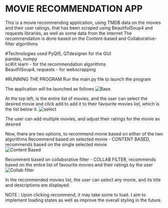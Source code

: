 # MOVIE RECOMMENDATION APP

This is a movie recommending application, using TMDB data on the movies and their user ratings, that has been scraped using BeautifulSoup4 and requests libraries, as well as some data from the internet
The recommendation is done based on the Content-based and Collaborative-filter algorithms

#Technologies used 
PyQt5, QTdesigner for the GUI <br/>
pandas, numpy <br/>
sciKit learn - for the recommendation algorithms <br/>
BeautfilSoup4, requests - for webscrapping <br/>



#RUNNING THE PROGRAM
Run the main.py file to launch the program

The application will be launched as follows
![Base](https://user-images.githubusercontent.com/75095822/183623915-a5c9caa5-95b5-422b-abb8-2433764da0fe.jpg)

At the top left, is the entire list of movies, and the user can select the desired movie and click add to add it to their favourite movies list, which is the list below it.
![select](https://user-images.githubusercontent.com/75095822/183624191-ffe0c398-be3a-41b3-9d06-b221273d5e69.jpg)

The user can add multiple movies, and adjust their ratings for the movie as desired

Now, there are two options, to recommend movie based on either of the two algorithms
Recommend based on selected movie - CONTENT BASED, recommends based on the single selected movie <br/> 
![Content Based](https://user-images.githubusercontent.com/75095822/183624623-5593fb2c-5e37-45cd-a5b0-0472de6334c7.jpg)

Recomment based on collaborative filter - COLLAB FILTER, recommends based on the entire list of favourite movies and their ratings by the user
![Collab filter](https://user-images.githubusercontent.com/75095822/183624637-8c3fa392-5bd5-4d7b-9ea0-bb72aa08f51e.jpg)

In the recommended movies list, the user can select any movie, and its title and descriptions are displayed.

NOTE :
Upon clicking recommend, it may take some to load. I aim to implement loading states as well as improve the overall styling in the future.

